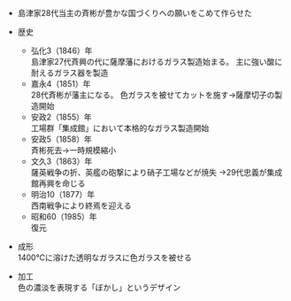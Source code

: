 - 島津家28代当主の斉彬が豊かな国づくりへの願いをこめて作らせた

- 歴史  
    - 弘化3（1846）年  
    島津家27代斉興の代に薩摩藩におけるガラス製造始まる。
    主に強い酸に耐えるガラス器を製造
    - 嘉永4（1851）年  
    28代斉彬が藩主になる。
    色ガラスを被せてカットを施す→薩摩切子の製造開始
    - 安政2（1855）年  
    工場群「集成館」において本格的なガラス製造開始
    - 安政5（1858）年  
    斉彬死去→一時規模縮小
    - 文久3（1863）年  
    薩英戦争の折、英艦の砲撃により硝子工場などが焼失
    →29代忠義が集成館再興を命じる
    - 明治10（1877）年  
    西南戦争により終焉を迎える
    - 昭和60（1985）年  
    復元

- 成形  
1400℃に溶けた透明なガラスに色ガラスを被せる

- 加工  
色の濃淡を表現する「ぼかし」というデザイン